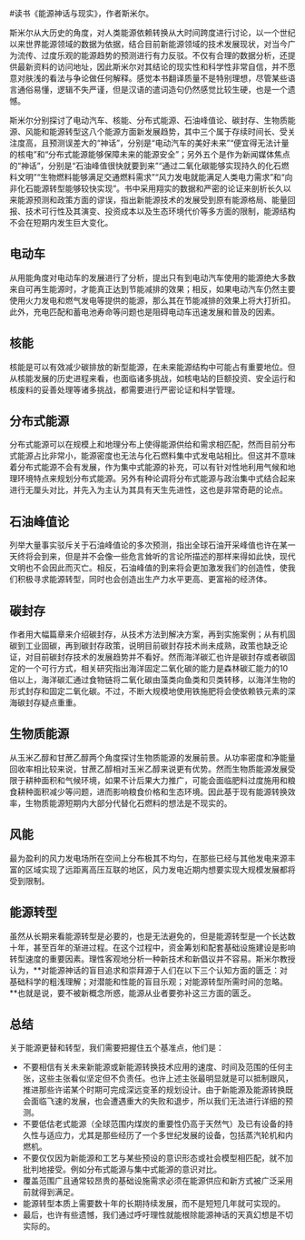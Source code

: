 \#读书《能源神话与现实》，作者斯米尔。

斯米尔从大历史的角度，对人类能源依赖转换从大时间跨度进行讨论，以一个世纪以来世界能源领域的数据为依据，结合目前新能源领域的技术发展现状，对当今广为流传、过度乐观的能源趋势的预测进行有力反驳。不仅有合理的数据分析，还提供最新资料的访问地址，因此斯米尔对其结论的现实性和科学性非常自信，并不愿意对肤浅的看法与争论做任何解释。感觉本书翻译质量不是特别理想，尽管某些语言通俗易懂，逻辑不失严谨，但是汉语的遣词造句仍然感觉比较生硬，也是一个遗憾。

斯米尔分别探讨了电动汽车、核能、分布式能源、石油峰值论、碳封存、生物质能源、风能和能源转型这八个能源方面新发展趋势，其中三个属于存续时间长、受关注度高，且预测误差大的“神话”，分别是“电动汽车的美好未来”“便宜得无法计量的核电”和“分布式能源能够保障未来的能源安全”；另外五个是作为新闻媒体焦点的“神话”，分别是“石油峰值很快就要到来”“通过二氧化碳能够实现持久的化石燃料文明”“生物燃料能够满足交通燃料需求”“风力发电就能满足人类电力需求”和“向非化石能源转型能够较快实现”。书中采用翔实的数据和严密的论证来剖析长久以来能源预测和政策方面的谬误，指出新能源技术的发展受到原有能源格局、能量回报、技术可行性及其演变、投资成本以及生态环境代价等多方面的限制，能源结构不会在短期内发生巨大变化。

## 电动车 ##
从用能角度对电动车的发展进行了分析，提出只有到电动汽车使用的能源绝大多数来自可再生能源时，才能真正达到节能减排的效果；相反，如果电动汽车仍然主要使用火力发电和燃气发电等提供的能源，那么其在节能减排的效果上将大打折扣。此外，充电匹配和蓄电池寿命等问题也是阻碍电动车迅速发展和普及的因素。

## 核能 ##
核能是可以有效减少碳排放的新型能源，在未来能源结构中可能占有重要地位。但从核能发展的历史进程来看，也面临诸多挑战，如核电站的巨额投资、安全运行和核废料的妥善处理等诸多挑战，都需要进行严密论证和科学管理。

## 分布式能源 ##
分布式能源可以在规模上和地理分布上使得能源供给和需求相匹配，然而目前分布式能源占比非常小，能源密度也无法与化石燃料集中式发电站相比。但这并不意味着分布式能源不会有发展，作为集中式能源的补充，可以有针对性地利用气候和地理环境特点来规划分布式能源。另外有种论调将分布式能源与政治集中式结合起来进行无厘头对比，并先入为主认为其具有天生先进性，这也是非常奇葩的论点。

## 石油峰值论 ##
列举大量事实驳斥关于石油峰值论的多次预测，指出全球石油开采峰值也许在某一天终将会到来，但是并不会像一些危言耸听的言论所描述的那样来得如此快，现代文明也不会因此而灭亡。相反，石油峰值的到来将会更加激发我们的创造性，使我们积极寻求能源转型，同时也会创造出生产力水平更高、更富裕的经济体。

## 碳封存 ##
作者用大幅篇章来介绍碳封存，从技术方法到解决方案，再到实施案例；从有机固碳到工业固碳，再到碳封存政策，说明目前碳封存技术尚未成熟，政策也缺乏论证，对目前碳封存技术的发展趋势并不看好。然而海洋碳汇也许是碳封存或者碳固定的一个可行方式，相关研究指出海洋固定二氧化碳的能力是森林碳汇能力的10倍以上，海洋碳汇通过食物链将二氧化碳由藻类向鱼类和贝类转移，以海洋生物的形式封存和固定二氧化碳。不过，不断大规模地使用铁施肥将会使依赖铁元素的深海碳封存疑点重重。

## 生物质能源 ##
从玉米乙醇和甘蔗乙醇两个角度探讨生物质能源的发展前景。从功率密度和净能量回收率相比较来说，甘蔗乙醇相对玉米乙醇来说更有优势。然而生物质能源发展受限于耕种面积和气候环境，如果不计后果大力推广，可能会面临肥料过度施用和粮食耕种面积减少等问题，进而影响粮食价格和生态环境。因此基于现有能源转换效率，生物质能源短期内大部分代替化石燃料的想法是不现实的。

## 风能 ##
最为盈利的风力发电场所在空间上分布极其不均匀，在那些已经与其他发电来源丰富的区域实现了远距离高压互联的地区，风力发电近期内想要实现大规模发展都将受到限制。

## 能源转型 ##
虽然从长期来看能源转型是必要的，也是无法避免的，但是能源转型是一个长达数十年，甚至百年的渐进过程。在这个过程中，资金筹划和配套基础设施建设是影响转型速度的重要因素。理性客观地分析一种新技术和新倡议并不容易。斯米尔教授认为，**对能源神话的盲目追求和崇拜源于人们在以下三个认知方面的匮乏：对基础科学的粗浅理解；对潜能和性能的盲目乐观；对能源转型所需时间的忽略。**也就是说，要不被新概念所惑，能源从业者要弥补这三方面的匮乏。

## 总结 ##
关于能源更替和转型，我们需要把握住五个基准点，他们是：
 - 不要相信有关未来新能源或新能源转换技术应用的速度、时间及范围的任何主张，这些主张看似坚定但不负责任。也许上述主张最明显就是可以抵制跟风，推进那些许诺某个时期可完成深远变革的规划设计。由于新能源及能源转换既会面临飞速的发展，也会遭遇重大的失败和退步，所以我们无法进行详细的预测。
 - 不要低估老式能源（全球范围内煤炭的重要性仍高于天然气）及已有设备的持久性与适应力，尤其是那些经历了一个多世纪发展的设备，包括蒸汽轮机和内燃机。
 - 不要仅仅因为新能源和工艺与某些预设的意识形态或社会模型相匹配，就不加批判地接受。例如分布式能源与集中式能源的意识对比。
 - 覆盖范围广且通常较昂贵的基础设施需求必须在能源供应和新方式被广泛采用前就得到满足。
 - 能源转型本质上需要数十年的长期持续发展，而不是短短几年就可实现的。
 - 最后，也许有些遗憾，我们通过呼吁理性就能根除能源神话的天真幻想是不切实际的。
